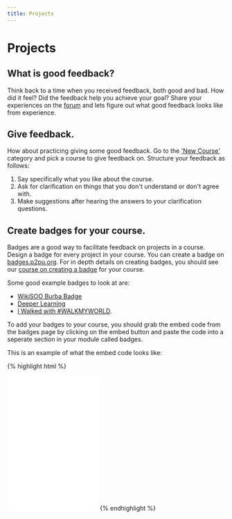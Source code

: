 ```yaml
---
title: Projects
---
```


# Projects

## What is good feedback?

Think back to a time when you received feedback, both good and bad. How did it feel? Did the feedback help you achieve your goal? Share your experiences on the [forum](http://community.p2pu.org/t/what-is-good-feedback/1292) and lets figure out what good feedback looks like from experience.

## Give feedback.

How about practicing giving some good feedback. Go to the ['New Course'](http://community.p2pu.org/c/new-courses) category and pick a course to give feedback on. Structure your feedback as follows: 

1. Say specifically what you like about the course.
1. Ask for clarification on things that you don't understand or don't agree with.
1. Make suggestions after hearing the answers to your clarification questions.

## Create badges for your course.

Badges are a good way to facilitate feedback on projects in a course. Design a badge for every project in your course. You can create a badge on [badges.p2pu.org](https://badges.p2pu.org). For in depth details on creating badges, you should see our [course on creating a badge](https://p2pu.org/en/courses/653/content/1254/) for your course.

Some good example badges to look at are: 

- [WikiSOO Burba Badge](http://badges.p2pu.org/en/badge/view/22/)
- [Deeper Learning](http://badges.p2pu.org/en/badge/view/323/)
- [I Walked with #WALKMYWORLD](http://badges.p2pu.org/en/badge/view/347/).

To add your badges to your course, you should grab the embed code from the badges page by clicking on the embed button and paste the code into a seperate section in your module called badges.

This is an example of what the embed code looks like:

{% highlight html %}
<iframe id="badge_embed" type="text/html" frameborder="0" height="310" width="210" src="//badges.p2pu.org/en/badge/view/3/embedded/?rendering=normal"></iframe>
{% endhighlight %}
